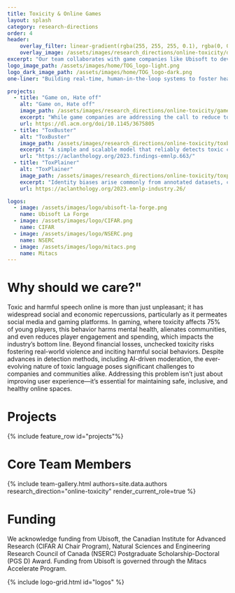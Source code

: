 ```yaml
---
title: Toxicity & Online Games
layout: splash
category: research-directions
order: 4
header:
    overlay_filter: linear-gradient(rgba(255, 255, 255, 0.1), rgba(0, 0, 0, 0.4))
    overlay_image: /assets/images/research_directions/online-toxicity/dystopian_city.webp
excerpt: "Our team collaborates with game companies like Ubisoft to develop responsible, real-time, human-in-the-loop AI systems for chat toxicity detection, creating safer online gaming communities."
logo_image_path: /assets/images/home/TOG_logo-light.png
logo_dark_image_path: /assets/images/home/TOG_logo-dark.png
one-liner: "Building real-time, human-in-the-loop systems to foster healthier gaming communities, partnering with industry leaders to deploy scalable solutions that adapt to emerging challenges."

projects:
  - title: "Game on, Hate off"
    alt: "Game on, Hate off"
    image_path: /assets/images/research_directions/online-toxicity/game-on-hate-off.jpg
    excerpt: "While game companies are addressing the call to reduce toxicity and promote player health, the need to understand toxicity trends across time is important. With a reliable toxicity detection model (average precision of 0.95), we apply our model to eight months’ worth of in-game chat data, offering visual insights into toxicity trends for Rainbow Six Siege and For Honor, two games developed by Ubisoft. Ultimately, this study serves as a foundation for future research in creating more inclusive and enjoyable online gaming experiences."
    url: https://dl.acm.org/doi/10.1145/3675805
  - title: "ToxBuster"
    alt: "ToxBuster"
    image_path: /assets/images/research_directions/online-toxicity/toxbuster.jpg
    excerpt: "A simple and scalable model that reliably detects toxic content in real-time for a line of chat by including chat history and metadata. ToxBuster consistently outperforms conventional toxicity models across popular multiplayer games, including Rainbow Six Siege, For Honor, and DOTA 2. We conduct an ablation study to assess the importance of each model component and explore ToxBuster’s transferability across the datasets. Furthermore, we showcase ToxBuster’s efficacy in post-game moderation, successfully flagging 82.1% of chat-reported players at a precision level of 90.0%. Additionally, we show how an additional 6% of unreported toxic players can be proactively moderated."
    url: "https://aclanthology.org/2023.findings-emnlp.663/"
  - title: "ToxPlainer"
    alt: "ToxPlainer"
    image_path: /assets/images/research_directions/online-toxicity/toxplainer.jpg
    excerpt: "Identity biases arise commonly from annotated datasets, can be propagated in language models and can cause further harm to marginal groups. Existing bias benchmarking datasets are mainly focused on gender or racial biases and are made to pinpoint which class the model is biased towards. They also are not designed for the gaming industry, a concern for models built for toxicity detection in videogames’ chat."
    url: https://aclanthology.org/2023.emnlp-industry.26/

logos:
  - image: /assets/images/logo/ubisoft-la-forge.png
    name: Ubisoft La Forge
  - image: /assets/images/logo/CIFAR.png
    name: CIFAR
  - image: /assets/images/logo/NSERC.png
    name: NSERC
  - image: /assets/images/logo/mitacs.png
    name: Mitacs
---
```



# Why should we care?"

Toxic and harmful speech online is more than just unpleasant; it has widespread social and economic repercussions, particularly as it permeates social media and gaming platforms. In gaming, where toxicity affects 75% of young players, this behavior harms mental health, alienates communities, and even reduces player engagement and spending, which impacts the industry’s bottom line. Beyond financial losses, unchecked toxicity risks fostering real-world violence and inciting harmful social behaviors. Despite advances in detection methods, including AI-driven moderation, the ever-evolving nature of toxic language poses significant challenges to companies and communities alike. Addressing this problem isn’t just about improving user experience—it’s essential for maintaining safe, inclusive, and healthy online spaces.


# Projects

{% include feature_row id="projects"%}

# Core Team Members

{% include team-gallery.html authors=site.data.authors research_direction="online-toxicity" render_current_role=true %}


# Funding

We acknowledge funding from Ubisoft, the Canadian Institute for Advanced Research (CIFAR AI Chair Program), Natural Sciences and Engineering Research Council of Canada (NSERC) Postgraduate Scholarship-Doctoral (PGS D) Award. Funding from Ubisoft is governed through the Mitacs Accelerate Program.

{% include logo-grid.html id="logos" %}
